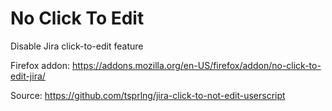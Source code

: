 # No Click To Edit

Disable Jira click-to-edit feature

Firefox addon: https://addons.mozilla.org/en-US/firefox/addon/no-click-to-edit-jira/

Source: https://github.com/tsprlng/jira-click-to-not-edit-userscript
